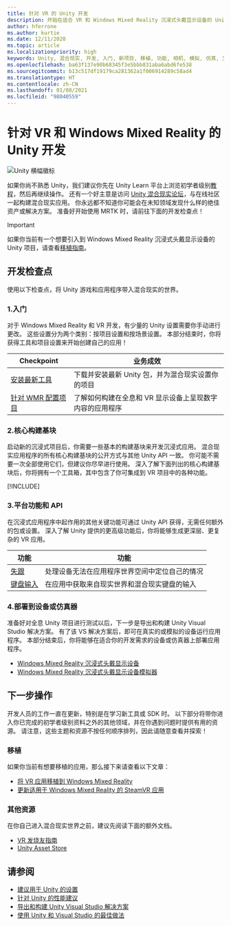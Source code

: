 ```yaml
---
title: 针对 VR 的 Unity 开发
description: 开始在适合 VR 和 Windows Mixed Reality 沉浸式头戴显示设备的 Unity 中构建混合现实应用。
author: hferrone
ms.author: kurtie
ms.date: 12/11/2020
ms.topic: article
ms.localizationpriority: high
keywords: Unity, 混合现实, 开发, 入门, 新项目, 移植, 功能, 相机, 模拟, 仿真, 文档, 混合现实头戴显示设备, windows 混合现实头戴显示设备, 虚拟现实头戴显示设备, 什么是虚拟现实, 什么是增强现实, MRTK, 混合现实工具包, 语音输入, 可定位相机, 仿真器, Azure, 教程
ms.openlocfilehash: ba63f137e90b68345f3e5bbb831aba6abd6fe538
ms.sourcegitcommit: b13c517df19179ca281362a1f006914289c58ad4
ms.translationtype: HT
ms.contentlocale: zh-CN
ms.lasthandoff: 01/08/2021
ms.locfileid: "98040559"
---
```

# <a name="unity-development-for-vr-and-windows-mixed-reality"></a>针对 VR 和 Windows Mixed Reality 的 Unity 开发

![Unity 横幅徽标](../images/unity_logo_banner.png)

如果你尚不熟悉 Unity，我们建议你先在 Unity Learn 平台上浏览初学者级别[教程](https://unity3d.com/learn/tutorials)，然后再继续操作。 还有一个好主意是访问 [Unity 混合现实论坛](https://forum.unity3d.com/forums/hololens.102/)，与在线社区一起构建混合现实应用。 你永远都不知道你可能会在未知领域发现什么样的绝佳资产或解决方案。 准备好开始使用 MRTK 时，请前往下面的开发检查点！

> [!IMPORTANT]
> 如果你当前有一个想要引入到 Windows Mixed Reality 沉浸式头戴显示设备的 Unity 项目，请查看[移植指南](../porting-apps/porting-overview.md)。 

## <a name="development-checkpoints"></a>开发检查点

使用以下检查点，将 Unity 游戏和应用程序带入混合现实的世界。 

### <a name="1-getting-started"></a>1.入门

对于 Windows Mixed Reality 和 VR 开发，有少量的 Unity 设置需要你手动进行更改。 这些设置分为两个类别：按项目设置和按场景设置。 本部分结束时，你将获得工具和项目设置来开始创建自己的应用！

|  Checkpoint  |  业务成效  |
| --- | --- |
| [安装最新工具](../install-the-tools.md) | 下载并安装最新 Unity 包，并为混合现实设置你的项目 |
| [针对 WMR 配置项目](configure-unity-project.md) | 了解如何构建在全息和 VR 显示设备上呈现数字内容的应用程序 |

### <a name="2-core-building-blocks"></a>2.核心构建基块

启动新的沉浸式项目后，你需要一些基本的构建基块来开发沉浸式应用。 混合现实应用程序的所有核心构建基块的公开方式与其他 Unity API 一致。 你可能不需要一次全部使用它们，但建议你尽早进行使用。 深入了解下面列出的核心构建基块后，你将拥有一个工具箱，其中包含了你可集成到 VR 项目中的各种功能。

[!INCLUDE[](../includes/unity-building-blocks-wmr.md)]

### <a name="3-platform-capabilities-and-apis"></a>3.平台功能和 API

在沉浸式应用程序中起作用的其他关键功能可通过 Unity API 获得，无需任何额外的包或设置。 深入了解 Unity 提供的更高级功能后，你将能够生成更深层、更复杂的 VR 应用。

|  功能  |  功能  |
| --- | --- |
| [失跟](tracking-loss-in-unity.md) | 处理设备无法在应用程序世界空间中定位自己的情况 |
| [键盘输入](keyboard-input-in-unity.md) | 在应用中获取来自现实世界和混合现实键盘的输入 |

### <a name="4-deploying-to-a-device-or-emulator"></a>4.部署到设备或仿真器

准备好对全息 Unity 项目进行测试以后，下一步是导出和构建 Unity Visual Studio 解决方案。 有了该 VS 解决方案后，即可在真实的或模拟的设备运行应用程序。 本部分结束后，你将能够在适合你的开发需求的设备或仿真器上部署应用程序。

* [Windows Mixed Reality 沉浸式头戴显示设备](../platform-capabilities-and-apis/using-visual-studio.md)
* [Windows Mixed Reality 沉浸式头戴显示设备模拟器](../platform-capabilities-and-apis/using-the-windows-mixed-reality-simulator.md)

## <a name="whats-next"></a>下一步操作

开发人员的工作一直在更新，特别是在学习新工具或 SDK 时。 以下部分将带你进入你已完成的初学者级别资料之外的其他领域，并在你遇到问题时提供有用的资源。 请注意，这些主题和资源不按任何顺序排列，因此请随意查看并探索！

### <a name="porting"></a>移植

如果你当前有想要移植的应用，那么接下来请查看以下文章：

* [将 VR 应用移植到 Windows Mixed Reality](https://docs.microsoft.com/windows/mixed-reality/develop/porting-apps/porting-guides?tabs=project)
* [更新适用于 Windows Mixed Reality 的 SteamVR 应用](https://docs.microsoft.com/windows/mixed-reality/develop/porting-apps/updating-your-steamvr-application-for-windows-mixed-reality)

### <a name="additional-resources"></a>其他资源

在你自己进入混合现实世界之前，建议先阅读下面的额外文档。 

* [VR 发烧友指南](https://docs.microsoft.com/windows/mixed-reality/enthusiast-guide/vr-journey)
* [Unity Asset Store](https://www.assetstore.unity3d.com)

## <a name="see-also"></a>请参阅 

* [建议用于 Unity 的设置](recommended-settings-for-unity.md)
* [针对 Unity 的性能建议](performance-recommendations-for-unity.md)
* [导出和构建 Unity Visual Studio 解决方案](exporting-and-building-a-unity-visual-studio-solution.md)
* [使用 Unity 和 Visual Studio 的最佳做法](best-practices-for-working-with-unity-and-visual-studio.md)
